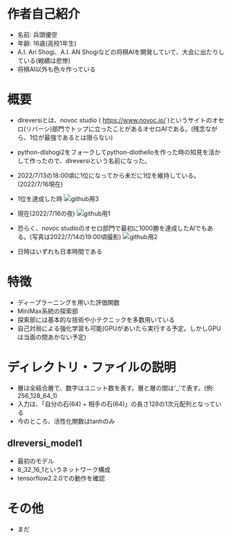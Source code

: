 # 作者自己紹介
- 名前: 兵頭優空
- 年齢: 16歳(高校1年生)
- A.I. Ari Shogi、A.I. AN Shogiなどの将棋AIを開発していて、大会に出たりしている(戦績は悲惨)
- 将棋AI以外も色々作っている

# 概要
- dlreversiとは、novoc studio ( https://www.novoc.io/ )というサイトのオセロ(リバーシ)部門でトップに立ったことがあるオセロAIである。(残念ながら、1位が最強であるとは限らない)

- python-dlshogi2をフォークしてpython-dlothelloを作った時の知見を活かして作ったので、dlreversiという名前になった。

- 2022/7/13の18:00頃に1位になってから未だに1位を維持している。(2022/7/16現在)
- 1位を達成した時
![github用3](https://user-images.githubusercontent.com/66828980/179358756-5269dc94-3dba-45af-8bb4-d8b391a5bcb7.png)

- 現在(2022/7/16の夜)
![github用1](https://user-images.githubusercontent.com/66828980/179358606-473394d3-9207-400e-bbde-465515d1c741.png)

- 恐らく、novoc studioのオセロ部門で最初に1000勝を達成したAIでもある。(写真は2022/7/14の19:00頃撮影)
![github用2](https://user-images.githubusercontent.com/66828980/179358593-e61e3945-24fa-44ee-aa59-548b48077d88.png)

- 日時はいずれも日本時間である


# 特徴
- ディープラーニングを用いた評価関数
- MiniMax系統の探索部
- 探索部には基本的な技術や小テクニックを多数用いている
- 自己対局による強化学習も可能(GPUがあいたら実行する予定。しかしGPUは当面の間あかない予定)

# ディレクトリ・ファイルの説明
- 層は全結合層で、数字はユニット数を表す。層と層の間は'_'で表す。(例: 256_128_64_1)
- 入力は、「自分の石(64) + 相手の石(64)」の長さ128の1次元配列となっている
- 今のところ、活性化関数はtanhのみ
## dlreversi_model1
- 最初のモデル
- 8_32_16_1というネットワーク構成
- tensorflow2.2.0での動作を確認

# その他
- まだ
